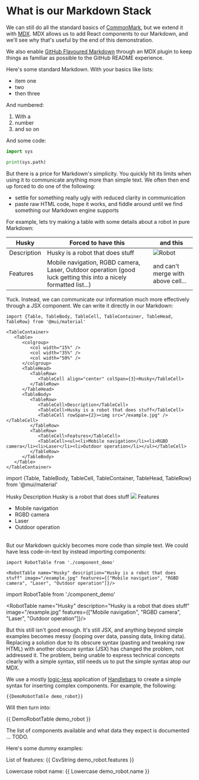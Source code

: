 # What is our Markdown Stack

We can still do all the standard basics of [CommonMark](https://commonmark.org/), but we extend it with [MDX](https://mdxjs.com/docs/what-is-mdx/). MDX allows us to add React components to our Markdown, and we'll see why that's useful by the end of this demonstration.

We also enable [GitHub Flavoured Markdown](https://github.github.com/gfm/) through an MDX plugin to keep things as familiar as possible to the GitHub README experience.

Here's some standard Markdown. With your basics like lists:

- item one
- two
- then three

And numbered:

1. With a
2. number
3. and so on

And some code:

```python
import sys

print(sys.path)
```

But there is a price for Markdown's simplicity. You quickly hit its limits when using it to communicate anything more than simple text. We often then end up forced to do one of the following:

- settle for something really ugly with reduced clarity in communication
- paste raw HTML code, hope it works, and fiddle around until we find something our Markdown engine supports

For example, lets try making a table with some details about a robot in pure Markdown:

| Husky       | Forced to have this                                                                                               | and this                           |
| ----------- | ----------------------------------------------------------------------------------------------------------------- | ---------------------------------- |
| Description | Husky is a robot that does stuff                                                                                  | ![Robot](/example.jpg)             |
| Features    | Mobile navigation, RGBD camera, Laser, Outdoor operation (good luck getting this into a nicely formatted list...) | and can't merge with above cell... |

Yuck. Instead, we can communicate our information much more effectively through a JSX component. We can write it directly in our Markdown:

```
import {Table, TableBody, TableCell, TableContainer, TableHead, TableRow} from '@mui/material'

<TableContainer>
   <Table>
      <colgroup>
         <col width="15%" />
         <col width="35%" />
         <col width="50%" />
      </colgroup>
      <TableHead>
         <TableRow>
            <TableCell align="center" colSpan={3}>Husky</TableCell>
         </TableRow>
      </TableHead>
      <TableBody>
         <TableRow>
            <TableCell>Description</TableCell>
            <TableCell>Husky is a robot that does stuff</TableCell>
            <TableCell rowSpan={2}><img src="/example.jpg" /></TableCell>
         </TableRow>
         <TableRow>
            <TableCell>Features</TableCell>
            <TableCell><ul><li>Mobile navigation</li><li>RGBD camera</li><li>Laser</li><li>Outdoor operation</li></ul></TableCell>
         </TableRow>
      </TableBody>
   </Table>
</TableContainer>
```

import {Table, TableBody, TableCell, TableContainer, TableHead, TableRow} from '@mui/material'

<TableContainer>
   <Table>
      <colgroup>
         <col width="15%" />
         <col width="35%" />
         <col width="50%" />
      </colgroup>
      <TableHead>
         <TableRow>
            <TableCell align="center" colSpan={3}>Husky</TableCell>
         </TableRow>
      </TableHead>
      <TableBody>
         <TableRow>
            <TableCell>Description</TableCell>
            <TableCell>Husky is a robot that does stuff</TableCell>
            <TableCell rowSpan={2}><img src="/example.jpg" /></TableCell>
         </TableRow>
         <TableRow>
            <TableCell>Features</TableCell>
            <TableCell><ul><li>Mobile navigation</li><li>RGBD camera</li><li>Laser</li><li>Outdoor operation</li></ul></TableCell>
         </TableRow>
      </TableBody>
   </Table>
</TableContainer>

But our Markdown quickly becomes more code than simple text. We could have less code-in-text by instead importing components:

```
import RobotTable from './component_demo'

<RobotTable name="Husky" description="Husky is a robot that does stuff" image="/example.jpg" features={["Mobile navigation", "RGBD camera", "Laser", "Outdoor operation"]}/>
```

import RobotTable from './component_demo'

<RobotTable name="Husky" description="Husky is a robot that does stuff" image="/example.jpg" features={["Mobile navigation", "RGBD camera", "Laser", "Outdoor operation"]}/>

But this still isn't good enough. It's still JSX, and anything beyond simple examples becomes messy (looping over data, passing data, linking data). Replacing a solution due to its obscure syntax (pasting and tweaking raw HTML) with another obscure syntax (JSX) has changed the problem, not addressed it. The problem, being unable to express technical concepts clearly with a simple syntax, still needs us to put the simple syntax atop our MDX.

We use a mostly [logic-less](https://dev.to/cocoroutine/truth-about-template-engines-3a7) application of [Handlebars](https://handlebarsjs.com/guide/#what-is-handlebars) to create a simple syntax for inserting complex components. For example, the following:

<pre><code>&#123;&#123;DemoRobotTable demo_robot&#125;&#125;</code></pre>

Will then turn into:

{{ DemoRobotTable demo_robot }}

The list of components available and what data they expect is documented ... TODO.

Here's some dummy examples:

List of features: {{ CsvString demo_robot.features }}

Lowercase robot name: {{ Lowercase demo_robot.name }}
